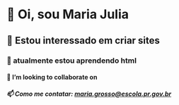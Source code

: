 # 👋 Oi, sou Maria Julia
## 👀 Estou interessado em criar sites
### 🌱 atualmente estou aprendendo html
#### 💞️ I’m looking to collaborate on 
##### 📫 Como me contatar: maria.grosso@escola.pr.gov.br

<!---
majuuu2707/majuuu2707 is a ✨ special ✨ repository because its `README.md` (this file) appears on your GitHub profile.
You can click the Preview link to take a look at your changes.
--->
